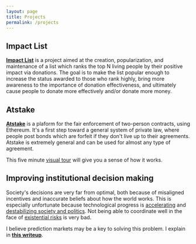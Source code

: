 ```yaml
---
layout: page
title: Projects
permalink: /projects
---
```


## Impact List

**[Impact List](https://forum.effectivealtruism.org/posts/LCJa4AAi7YBcyro2H/proposal-impact-list-like-the-forbes-list-except-for-impact)** is a project aimed at the creation, popularization, and maintenance of a list which ranks the top N living people by their positive impact via donations.  The goal is to make the list popular enough to increase the status awarded to those who rank highly, bring more awareness to the importance of donation effectiveness, and ultimately cause people to donate more effectively and/or donate more money.

## Atstake

**[Atstake](https://atstake.net/)** is a plaform for the fair enforcement of two-person contracts, using Ethereum. It's a first step toward a general system of private law, where people post bonds which are forfeit if they don't live up to their agreements. Atstake is extremely general and can be used for almost any type of agreement. 

This five minute [visual tour](https://medium.com/@atstake/a-quick-visual-tour-of-atstake-8debcad9035f) will give you a sense of how it works.


## Improving institutional decision making

Society's decisions are very far from optimal, both because of misaligned incentives and inaccurate beliefs about how the world works. This is especially unfortunate because technological progress is [accelerating](https://www.openphilanthropy.org/blog/modeling-human-trajectory) and [destabilizing society and politics](https://80000hours.org/podcast/episodes/martin-gurri-revolt-of-the-public/). Not being able to coordinate well in the face of [existential risks](https://futureoflife.org/background/existential-risk/) is very bad.

I believe prediction markets may be a key to solving this problem. I explain in **[this writeup](institutionaldecisionmaking)**.
